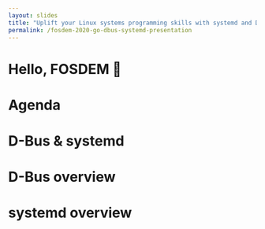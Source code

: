 ```yaml
---
layout: slides
title: "Uplift your Linux systems programming skills with systemd and D-Bus"
permalink: /fosdem-2020-go-dbus-systemd-presentation
---
```


<div class="slider">
  <div class="slides">
    <div class="slide" id="slide-1">
      <h1>Hello, FOSDEM &#x1F389;</h1>
    </div>
    <div class="slide" id="slide-2">
      <h1>Agenda</h1>
    </div>
    <div class="slide" id="slide-3">
      <h1>D-Bus & systemd</h1>
    </div>
    <div class="slide" id="slide-4">
      <h1>D-Bus overview</h1>
    </div>
    <div class="slide" id="slide-5">
      <h1>systemd overview</h1>
    </div>
  </div>
</div>
